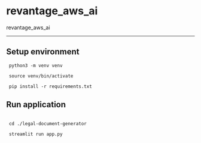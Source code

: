 # revantage_aws_ai
revantage_aws_ai

***

## Setup environment

```
 python3 -m venv venv   

 source venv/bin/activate  

 pip install -r requirements.txt  

```

## Run application

```

 cd ./legal-document-generator 

 streamlit run app.py  
 
 ```